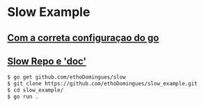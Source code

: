# Slow Example

## [Com a correta configuraçao do go](https://go.dev/doc/install) 

## [Slow Repo e 'doc' ][def]

```sh
$ go get github.com/ethoDomingues/slow
$ git clone https://github.com/ethoDomingues/slow_example.git
$ cd slow_example/
$ go run .
```

[def]: https://github.com/ethoDomingues/slow